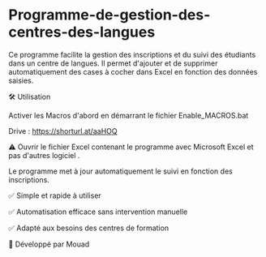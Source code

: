 # Programme-de-gestion-des-centres-des-langues
Ce programme facilite la gestion des inscriptions et du suivi des étudiants dans un centre de langues. Il permet d'ajouter et de supprimer automatiquement des cases à cocher dans Excel en fonction des données saisies.

🛠 Utilisation
 
  Activer les Macros d'abord en démarrant le fichier Enable_MACROS.bat
  
  Drive : https://shorturl.at/aaHOQ
  
 ⚠️ Ouvrir le fichier Excel contenant le programme avec Microsoft Excel et pas d'autres logiciel .
  
  Le programme met à jour automatiquement le suivi en fonction des inscriptions.
  

✅ Simple et rapide à utiliser

✅ Automatisation efficace sans intervention manuelle

✅ Adapté aux besoins des centres de formation

🔗 Développé par Mouad 
